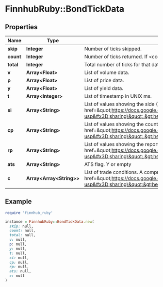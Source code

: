# FinnhubRuby::BondTickData

## Properties

| Name | Type | Description | Notes |
| ---- | ---- | ----------- | ----- |
| **skip** | **Integer** | Number of ticks skipped. | [optional] |
| **count** | **Integer** | Number of ticks returned. If &lt;code&gt;count&lt;/code&gt; &lt; &lt;code&gt;limit&lt;/code&gt;, all data for that date has been returned. | [optional] |
| **total** | **Integer** | Total number of ticks for that date. | [optional] |
| **v** | **Array&lt;Float&gt;** | List of volume data. | [optional] |
| **p** | **Array&lt;Float&gt;** | List of price data. | [optional] |
| **y** | **Array&lt;Float&gt;** | List of yield data. | [optional] |
| **t** | **Array&lt;Integer&gt;** | List of timestamp in UNIX ms. | [optional] |
| **si** | **Array&lt;String&gt;** | List of values showing the side (Buy/sell) of each trade. List of supported values: &lt;a target&#x3D;\&quot;_blank\&quot; href&#x3D;\&quot;https://docs.google.com/spreadsheets/d/1O3aueXSPOqo7Iuyz4PqDG6yZunHsX8BTefZ2kFk5pz4/edit?usp&#x3D;sharing\&quot;,&gt;here&lt;/a&gt; | [optional] |
| **cp** | **Array&lt;String&gt;** | List of values showing the counterparty of each trade. List of supported values: &lt;a target&#x3D;\&quot;_blank\&quot; href&#x3D;\&quot;https://docs.google.com/spreadsheets/d/1O3aueXSPOqo7Iuyz4PqDG6yZunHsX8BTefZ2kFk5pz4/edit?usp&#x3D;sharing\&quot;,&gt;here&lt;/a&gt; | [optional] |
| **rp** | **Array&lt;String&gt;** | List of values showing the reporting party of each trade. List of supported values: &lt;a target&#x3D;\&quot;_blank\&quot; href&#x3D;\&quot;https://docs.google.com/spreadsheets/d/1O3aueXSPOqo7Iuyz4PqDG6yZunHsX8BTefZ2kFk5pz4/edit?usp&#x3D;sharing\&quot;,&gt;here&lt;/a&gt; | [optional] |
| **ats** | **Array&lt;String&gt;** | ATS flag. Y or empty | [optional] |
| **c** | **Array&lt;Array&lt;String&gt;&gt;** | List of trade conditions. A comprehensive list of trade conditions code can be found &lt;a target&#x3D;\&quot;_blank\&quot; href&#x3D;\&quot;https://docs.google.com/spreadsheets/d/1O3aueXSPOqo7Iuyz4PqDG6yZunHsX8BTefZ2kFk5pz4/edit?usp&#x3D;sharing\&quot;&gt;here&lt;/a&gt; | [optional] |

## Example

```ruby
require 'finnhub_ruby'

instance = FinnhubRuby::BondTickData.new(
  skip: null,
  count: null,
  total: null,
  v: null,
  p: null,
  y: null,
  t: null,
  si: null,
  cp: null,
  rp: null,
  ats: null,
  c: null
)
```

